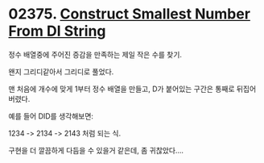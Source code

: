# 02375. [Construct Smallest Number From DI String](./02375.cpp)

정수 배열중에 주어진 증감을 만족하는 제일 작은 수를 찾기.

왠지 그리디같아서 그리디로 풀었다.

맨 처음에 개수에 맞게 1부터 정수 배열을 만들고, D가 붙어있는 구간은 통째로 뒤집어버렸다.

예를 들어 DID를 생각해보면:

1234 -> 2134 -> 2143 처럼 되는 식.

구현을 더 깔끔하게 다듬을 수 있을거 같은데, 좀 귀찮았다....
